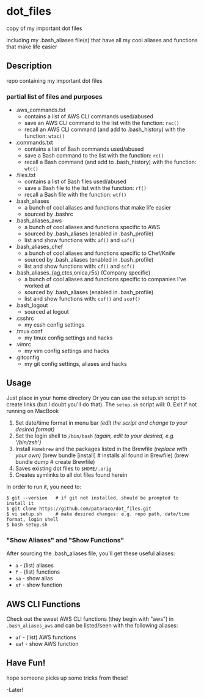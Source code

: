 # dot_files
copy of my important dot files

including my .bash_aliases file(s) that have all my cool aliases and functions that make life easier

## Description
repo containing my important dot files

### partial list of files and purposes
* .aws_commands.txt
  * contains a list of AWS CLI commands used/abused
  * save an AWS CLI command to the list with the function: `rac()`
  * recall an AWS CLI command (and add to .bash_history) with the function: `wtac()`
* .commands.txt
  * contains a list of Bash commands used/abused
  * save a Bash command to the list with the function: `rc()`
  * recall a Bash command (and add to .bash_history) with the function: `wtc()`
* .files.txt
  * contains a list of Bash files used/abused
  * save a Bash file to the list with the function: `rf()`
  * recall a Bash file with the function: `wtf()`
* .bash_aliases
  * a bunch of cool aliases and functions that make life easier
  * sourced by .bashrc
* .bash_aliases_aws
  * a bunch of cool aliases and functions specific to AWS
  * sourced by .bash_aliases (enabled in .bash_profile)
  * list and show functions with: `af()` and `saf()`
* .bash_aliases_chef
  * a bunch of cool aliases and functions specific to Chef/Knife
  * sourced by .bash_aliases (enabled in .bash_profile)
  * list and show functions with: `cf()` and `scf()`
* .bash_aliases_{ag,ctcs,onica,r5s} (Company specific)
  * a bunch of cool aliases and functions specific to companies I've worked at
  * sourced by .bash_aliases (enabled in .bash_profile)
  * list and show functions with: `cof()` and `scof()`
* .bash_logout
  * sourced at logout
* .csshrc
  * my cssh config settings
* .tmux.conf
  * my tmux config settings and hacks
* .vimrc
  * my vim config settings and hacks
* .gitconfig
  * my git config settings, aliases and hacks

## Usage
Just place in your home directory
Or you can use the setup.sh script to create links (but I doubt you'll do that).
The `setup.sh` script will:
0. Exit if not running on MacBook
1. Set date/time format in menu bar    *(edit the script and change to your desired format)*
2. Set the login shell to `/bin/bash`  *(again, edit to your desired, e.g. '/bin/zsh')*
3. Install `Homebrew` and the packages listed in the Brewfile *(replace with your own)*
   (brew bundle [install]  # installs all found in Brewfile)
   (brew bundle dump       # create Brewfile)
4. Saves existing dot files to `$HOME/.orig`
5. Creates symlinks to all dot files found herein

In order to run it, you need to:
```
$ git --version   # if git not installed, should be prompted to install it
$ git clone https://github.com/pataraco/dot_files.git
$ vi setup.sh     # make desired changes: e.g. repo path, date/time format, login shell
$ bash setup.sh
```

### "Show Aliases" and "Show Functions"
After sourcing the .bash_aliases file, you'll get these useful aliases:
* `a`  - (list) aliases
* `f`  - (list) functions
* `sa` - show alias
* `sf` - show function

## AWS CLI Functions
Check out the sweet AWS CLI functions (they begin with "aws") in `.bash_aliases_aws`
and can be listed/seen with the following aliases:
* `af`  - (list) AWS functions
* `saf` - show AWS function

## Have Fun!
hope someone picks up some tricks from these!

-Later!
